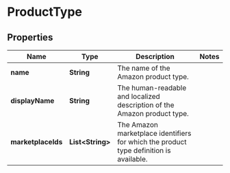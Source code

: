 
# ProductType

## Properties
Name | Type | Description | Notes
------------ | ------------- | ------------- | -------------
**name** | **String** | The name of the Amazon product type. | 
**displayName** | **String** | The human-readable and localized description of the Amazon product type. | 
**marketplaceIds** | **List&lt;String&gt;** | The Amazon marketplace identifiers for which the product type definition is available. | 



